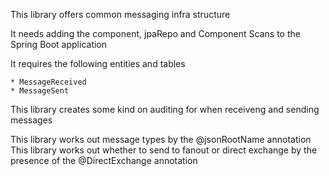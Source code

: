 This library offers common messaging infra structure


It needs adding the component, jpaRepo and Component Scans to the Spring Boot application


It requires the following entities and tables

    * MessageReceived
    * MessageSent

This library creates some kind on auditing for when receiveng and sending messages

This library works out message types by the @jsonRootName annotation
This library works out whether to send to fanout or direct exchange by the presence of the @DirectExchange annotation

